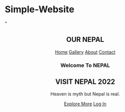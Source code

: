# Simple-Website


<!DOCTYPE html>
<html>
<head>
<link href="index.css" rel="stylesheet">
<link href="https://fonts.googleapis.com/css2?family=Josefin+Sans:wght@100&display=swap" rel="stylesheet">"
</head>
<body>
    <header>
<nav>
<div class="logo">
    <h1>OUR NEPAL</h1>
</div>
<div class="menu">
    <a href="#" id="home">Home</a>
    <a href="#" id="gallery">Gallery</a>
    <a href="#"id="about">About</a>
    <a href="#"id="contact">Contact</a>
</div>
</nav>

<main>
    <section>
<h3>Welcome To NEPAL</h3>
<h1> VISIT NEPAL 2022 </h1>
<p>Heaven is myth but Nepal is real.</p>
<a href = "#" class = "btnone">Explore More</a>
<a href = "#" class = "btntwo">Log In</a>
</section>
</main>
</header>
</body>


</html>
